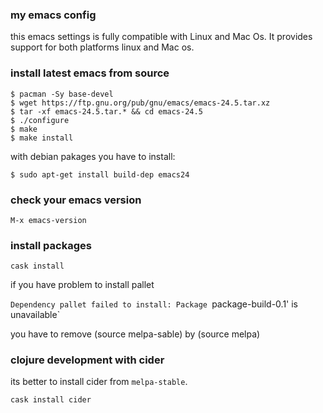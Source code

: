### my emacs config

this emacs settings is fully compatible with Linux and Mac Os. It provides support for both platforms linux and Mac os.

### install latest emacs from source

```
$ pacman -Sy base-devel
$ wget https://ftp.gnu.org/pub/gnu/emacs/emacs-24.5.tar.xz
$ tar -xf emacs-24.5.tar.* && cd emacs-24.5
$ ./configure
$ make
$ make install
```

with debian pakages you have to install:
```
$ sudo apt-get install build-dep emacs24
```

### check your emacs version

`M-x emacs-version`

### install packages

`cask install`

if you have problem to install pallet

`Dependency pallet failed to install: Package `package-build-0.1' is unavailable`

you have to remove (source melpa-sable) by (source melpa)

### clojure development with cider

its better to install cider from `melpa-stable`.

`cask install cider`



